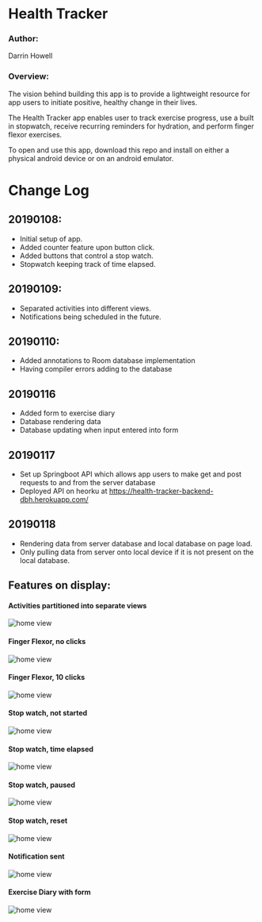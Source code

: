 # Health Tracker

### Author: 
Darrin Howell

### Overview: 
The vision behind building this app is to provide a lightweight resource for app users to 
initiate positive, healthy change in their lives.<br/> 

The Health Tracker app enables user to track exercise progress, use a built in stopwatch, 
receive recurring reminders for hydration, and perform finger flexor exercises. <br/>

To open and use this app, download this repo and install on either a physical android
device or on an android emulator. <br/>

# Change Log

## 20190108:
* Initial setup of app.
* Added counter feature upon button click.
* Added buttons that control a stop watch.
* Stopwatch keeping track of time elapsed. 

## 20190109:
* Separated activities into different views. 
* Notifications being scheduled in the future. 

## 20190110:
* Added annotations to Room database implementation
* Having compiler errors adding to the database

## 20190116
* Added form to exercise diary
* Database rendering data
* Database updating when input entered into form

## 20190117
* Set up Springboot API which allows app users to make get and post requests to and from the 
server database
* Deployed API on heorku at https://health-tracker-backend-dbh.herokuapp.com/

## 20190118
* Rendering data from server database and local database on page load. 
 * Only pulling data from server onto local device if it is not present on the local database. 


## Features on display: 

#### Activities partitioned into separate views

![home view](./app/changelog_assets/healthTracker_ActivitiesBrokenUp.png)

#### Finger Flexor, no clicks

![home view](./app/changelog_assets/health-tracker_fingerFlexor_noClicks.png)

#### Finger Flexor, 10 clicks

![home view](./app/changelog_assets/heatlh-tracker_fingerFlexor_tenClicks.png)

#### Stop watch, not started

![home view](./app/changelog_assets/heatlh-tracker_stopWatch_NotStarted.png)

#### Stop watch, time elapsed

![home view](./app/changelog_assets/health-tracker_stopWatch_timeElapsed.png)

#### Stop watch, paused

![home view](./app/changelog_assets/health-tracker_stopWatch_paused.png)

#### Stop watch, reset

![home view](./app/changelog_assets/health-tracker_stopwatch_reset.png)

#### Notification sent

![home view](./app/changelog_assets/health-tracker_notificationSent_onSchedule.png)

#### Exercise Diary with form

![home view](./app/changelog_assets/health-tracker_exerciseDiaryAndForm.png)